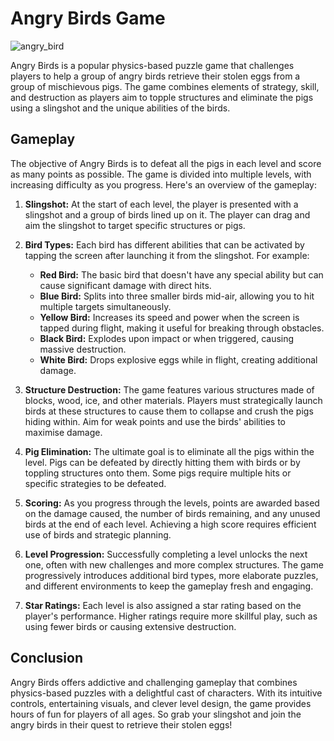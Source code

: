 # Angry Birds Game

![angry_bird](https://github.com/RedisMadani/angry-bird/assets/136177376/f8a34a3e-eaec-4c6f-9daa-eee96dda6899)

Angry Birds is a popular physics-based puzzle game that challenges players to help a group of angry birds retrieve their stolen eggs from a group of mischievous pigs. The game combines elements of strategy, skill, and destruction as players aim to topple structures and eliminate the pigs using a slingshot and the unique abilities of the birds.

## Gameplay

The objective of Angry Birds is to defeat all the pigs in each level and score as many points as possible. The game is divided into multiple levels, with increasing difficulty as you progress. Here's an overview of the gameplay:

1. **Slingshot:** At the start of each level, the player is presented with a slingshot and a group of birds lined up on it. The player can drag and aim the slingshot to target specific structures or pigs.

2. **Bird Types:** Each bird has different abilities that can be activated by tapping the screen after launching it from the slingshot. For example:
   - **Red Bird:** The basic bird that doesn't have any special ability but can cause significant damage with direct hits.
   - **Blue Bird:** Splits into three smaller birds mid-air, allowing you to hit multiple targets simultaneously.
   - **Yellow Bird:** Increases its speed and power when the screen is tapped during flight, making it useful for breaking through obstacles.
   - **Black Bird:** Explodes upon impact or when triggered, causing massive destruction.
   - **White Bird:** Drops explosive eggs while in flight, creating additional damage.

3. **Structure Destruction:** The game features various structures made of blocks, wood, ice, and other materials. Players must strategically launch birds at these structures to cause them to collapse and crush the pigs hiding within. Aim for weak points and use the birds' abilities to maximise damage.

4. **Pig Elimination:** The ultimate goal is to eliminate all the pigs within the level. Pigs can be defeated by directly hitting them with birds or by toppling structures onto them. Some pigs require multiple hits or specific strategies to be defeated.

5. **Scoring:** As you progress through the levels, points are awarded based on the damage caused, the number of birds remaining, and any unused birds at the end of each level. Achieving a high score requires efficient use of birds and strategic planning.

6. **Level Progression:** Successfully completing a level unlocks the next one, often with new challenges and more complex structures. The game progressively introduces additional bird types, more elaborate puzzles, and different environments to keep the gameplay fresh and engaging.

7. **Star Ratings:** Each level is also assigned a star rating based on the player's performance. Higher ratings require more skillful play, such as using fewer birds or causing extensive destruction.

## Conclusion

Angry Birds offers addictive and challenging gameplay that combines physics-based puzzles with a delightful cast of characters. With its intuitive controls, entertaining visuals, and clever level design, the game provides hours of fun for players of all ages. So grab your slingshot and join the angry birds in their quest to retrieve their stolen eggs!
